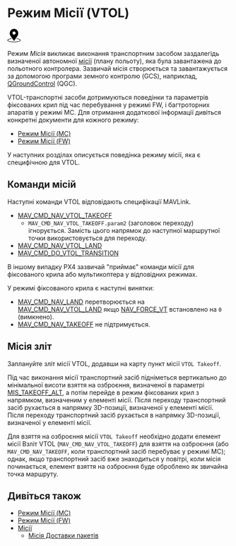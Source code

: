 # Режим Місії (VTOL)

<img src="../../assets/site/position_fixed.svg" title="Global position fix required (e.g. GPS)" width="30px" />

Режим _Місія_ викликає виконання транспортним засобом заздалегідь визначеної автономної [місії](../flying/missions.md) (плану польоту), яка була завантажена до польотного контролера.
Зазвичай місія створюється та завантажується за допомогою програми земного контролю (GCS), наприклад, [QGroundControl](https://docs.qgroundcontrol.com/master/en/) (QGC).

VTOL-транспортні засоби дотримуються поведінки та параметрів фіксованих крил під час перебування у режимі FW, і багтроторних апаратів у режимі MC.
Для отримання додаткової інформації дивіться конкретні документи для кожного режиму:

- [Режим Місії (MC)](../flight_modes_mc/mission.md)
- [Режим Місії (FW)](../flight_modes_fw/mission.md)

У наступних розділах описується поведінка режиму місії, яка є специфічною для VTOL.

## Команди місій

Наступні команди VTOL відповідають специфікації MAVLink.

- [MAV_CMD_NAV_VTOL_TAKEOFF](https://mavlink.io/en/messages/common.html#MAV_CMD_NAV_VTOL_TAKEOFF)
  - `MAV_CMD_NAV_VTOL_TAKEOFF.param2` (заголовок переходу) ігнорується.
    Замість цього напрямок до наступної маршрутної точки використовується для переходу. <!-- at LEAST until PX4 v1.13: https://github.com/PX4/PX4-Autopilot/issues/12660 -->
- [MAV_CMD_NAV_VTOL_LAND](https://mavlink.io/en/messages/common.html#MAV_CMD_NAV_VTOL_LAND)
- [MAV_CMD_DO_VTOL_TRANSITION](https://mavlink.io/en/messages/common.html#MAV_CMD_DO_VTOL_TRANSITION)

В іншому випадку PX4 зазвичай "приймає" команди місії для фіксованого крила або мультикоптера у відповідних режимах.

У режимі фіксованого крила є наступні винятки:

- [MAV_CMD_NAV_LAND](https://mavlink.io/en/messages/common.html#MAV_CMD_NAV_LAND) перетворюється на [MAV_CMD_NAV_VTOL_LAND](https://mavlink.io/en/messages/common.html#MAV_CMD_NAV_VTOL_LAND) якщо [NAV_FORCE_VT](../advanced_config/parameter_reference.md#NAV_FORCE_VT) встановлено на `0` (вимкнено).
- [MAV_CMD_NAV_TAKEOFF](https://mavlink.io/en/messages/common.html#MAV_CMD_NAV_TAKEOFF) не підтримується.

## Місія зліт

Заплануйте зліт місії VTOL, додавши на карту пункт місії `VTOL Takeoff`.

Під час виконання місії транспортний засіб підніметься вертикально до мінімальної висоти взяття на озброєння, визначеної в параметрі [MIS_TAKEOFF_ALT](../advanced_config/parameter_reference.md#MIS_TAKEOFF_ALT), а потім перейде в режим фіксованих крил з напрямком, визначеним у елементі місії. Після переходу транспортний засіб рухається в напрямку 3D-позиції, визначеної у елементі місії.
Після переходу транспортний засіб рухається в напрямку 3D-позиції, визначеної у елементі місії.

Для взяття на озброєння місії `VTOL Takeoff` необхідно додати елемент місії Взліт VTOL (`MAV_CMD_NAV_VTOL_TAKEOFF`) для взяття на озброєння (або `MAV_CMD_NAV_TAKEOFF`, коли транспортний засіб перебуває у режимі MC); однак, якщо транспортний засіб вже знаходиться у повітрі, коли місія починається, елемент взяття на озброєння буде оброблено як звичайна точка маршруту.

## Дивіться також

- [Режим Місії (MC)](../flight_modes_mc/mission.md)
- [Режим Місії (FW)](../flight_modes_fw/mission.md)
- [Місії](../flying/missions.md)
  - [Місія Доставки пакетів](../flying/package_delivery_mission.md)
